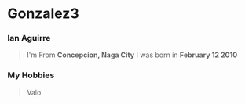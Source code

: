 # Gonzalez3
### **Ian Aguirre**


> I'm From **Concepcion, Naga City**
> I was born in **February 12 2010**

### **My Hobbies**
> Valo
